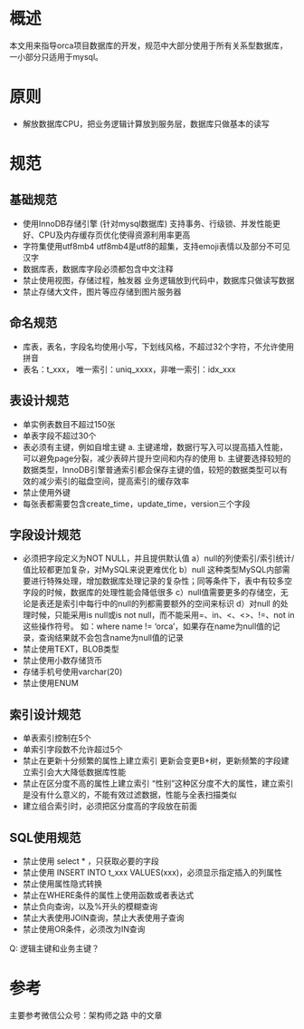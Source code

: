 # 概述
本文用来指导orca项目数据库的开发，规范中大部分使用于所有关系型数据库，一小部分只适用于mysql。

# 原则
- 解放数据库CPU，把业务逻辑计算放到服务层，数据库只做基本的读写

# 规范

## 基础规范
- 使用InnoDB存储引擎 (针对mysql数据库)
	支持事务、行级锁、并发性能更好、CPU及内存缓存页优化使得资源利用率更高
- 字符集使用utf8mb4
	utf8mb4是utf8的超集，支持emoji表情以及部分不可见汉字
- 数据库表，数据库字段必须都包含中文注释
- 禁止使用视图，存储过程，触发器
	业务逻辑放到代码中，数据库只做读写数据
- 禁止存储大文件，图片等应存储到图片服务器

## 命名规范
- 库表，表名，字段名均使用小写，下划线风格，不超过32个字符，不允许使用拼音
- 表名：t\_xxx， 唯一索引：uniq\_xxxx，非唯一索引：idx\_xxx

## 表设计规范
- 单实例表数目不超过150张
- 单表字段不超过30个
- 表必须有主键，例如自增主键
	a. 主键递增，数据行写入可以提高插入性能，可以避免page分裂，减少表碎片提升空间和内存的使用
	b. 主键要选择较短的数据类型，InnoDB引擎普通索引都会保存主键的值，较短的数据类型可以有效的减少索引的磁盘空间，提高索引的缓存效率
- 禁止使用外键
- 每张表都需要包含create\_time，update\_time，version三个字段

## 字段设计规范
- 必须把字段定义为NOT NULL，并且提供默认值
	a）null的列使索引/索引统计/值比较都更加复杂，对MySQL来说更难优化
	b）null 这种类型MySQL内部需要进行特殊处理，增加数据库处理记录的复杂性；同等条件下，表中有较多空字段的时候，数据库的处理性能会降低很多
	c）null值需要更多的存储空，无论是表还是索引中每行中的null的列都需要额外的空间来标识
	d）对null 的处理时候，只能采用is null或is not null，而不能采用=、in、\<、\<\>、!=、not in这些操作符号。
	如：where name != ‘orca’，如果存在name为null值的记录，查询结果就不会包含name为null值的记录
- 禁止使用TEXT，BLOB类型
- 禁止使用小数存储货币
- 存储手机号使用varchar(20)
- 禁止使用ENUM

## 索引设计规范
- 单表索引控制在5个
- 单索引字段数不允许超过5个
- 禁止在更新十分频繁的属性上建立索引
	更新会变更B+树，更新频繁的字段建立索引会大大降低数据库性能
- 禁止在区分度不高的属性上建立索引
	“性别”这种区分度不大的属性，建立索引是没有什么意义的，不能有效过滤数据，性能与全表扫描类似
- 建立组合索引时，必须把区分度高的字段放在前面

## SQL使用规范
- 禁止使用 select \* ，只获取必要的字段
- 禁止使用 INSERT INTO t\_xxx VALUES(xxx)，必须显示指定插入的列属性
- 禁止使用属性隐式转换
- 禁止在WHERE条件的属性上使用函数或者表达式
- 禁止负向查询，以及%开头的模糊查询
- 禁止大表使用JOIN查询，禁止大表使用子查询
- 禁止使用OR条件，必须改为IN查询


Q:
逻辑主键和业务主键？

# 参考
主要参考微信公众号：架构师之路 中的文章
